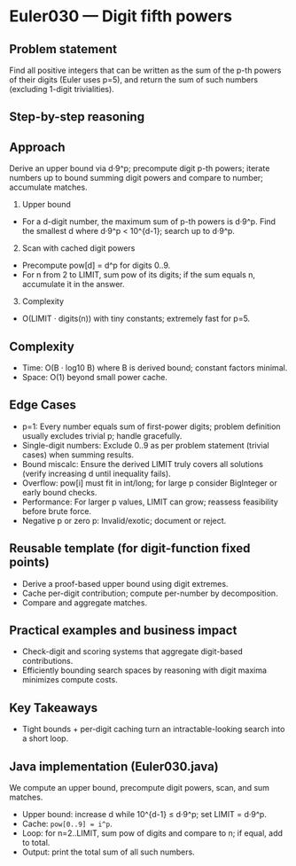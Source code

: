 # Euler030 — Digit fifth powers

## Problem statement

Find all positive integers that can be written as the sum of the p-th powers of their digits (Euler uses p=5), and return the sum of such numbers (excluding 1-digit trivialities).

## Step-by-step reasoning

## Approach

Derive an upper bound via d·9^p; precompute digit p-th powers; iterate numbers up to bound summing digit powers and compare to number; accumulate matches.

1) Upper bound
- For a d-digit number, the maximum sum of p-th powers is d·9^p. Find the smallest d where d·9^p < 10^{d-1}; search up to d·9^p.

2) Scan with cached digit powers
- Precompute pow[d] = d^p for digits 0..9.
- For n from 2 to LIMIT, sum pow of its digits; if the sum equals n, accumulate it in the answer.

3) Complexity
- O(LIMIT · digits(n)) with tiny constants; extremely fast for p=5.

## Complexity

- Time: O(B · log10 B) where B is derived bound; constant factors minimal.
- Space: O(1) beyond small power cache.

## Edge Cases

- p=1: Every number equals sum of first-power digits; problem definition usually excludes trivial p; handle gracefully.
- Single-digit numbers: Exclude 0..9 as per problem statement (trivial cases) when summing results.
- Bound miscalc: Ensure the derived LIMIT truly covers all solutions (verify increasing d until inequality fails).
- Overflow: pow[i] must fit in int/long; for large p consider BigInteger or early bound checks.
- Performance: For larger p values, LIMIT can grow; reassess feasibility before brute force.
- Negative p or zero p: Invalid/exotic; document or reject.

## Reusable template (for digit-function fixed points)

- Derive a proof-based upper bound using digit extremes.
- Cache per-digit contribution; compute per-number by decomposition.
- Compare and aggregate matches.

## Practical examples and business impact

- Check-digit and scoring systems that aggregate digit-based contributions.
- Efficiently bounding search spaces by reasoning with digit maxima minimizes compute costs.

## Key Takeaways

- Tight bounds + per-digit caching turn an intractable-looking search into a short loop.

## Java implementation (Euler030.java)

We compute an upper bound, precompute digit powers, scan, and sum matches.

- Upper bound: increase d while 10^{d-1} ≤ d·9^p; set LIMIT = d·9^p.
- Cache: `pow[0..9] = i^p`.
- Loop: for n=2..LIMIT, sum pow of digits and compare to n; if equal, add to total.
- Output: print the total sum of all such numbers.
